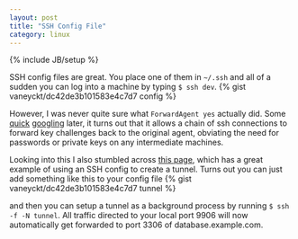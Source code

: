 ```yaml
---
layout: post
title: "SSH Config File"
category: linux
---
```

{% include JB/setup %}

SSH config files are great. You place one of them in `~/.ssh` and all of a sudden you can log into a machine by typing `$ ssh dev`.
{% gist vaneyckt/dc42de3b101583e4c7d7 config %}

However, I was never quite sure what `ForwardAgent yes` actually did. Some [quick](https://help.github.com/articles/using-ssh-agent-forwarding) [googling](http://www.unixwiz.net/techtips/ssh-agent-forwarding.html) later, it turns out that it allows a chain of ssh connections to forward key challenges back to the original agent, obviating the need for passwords or private keys on any intermediate machines.

Looking into this I also stumbled across [this page](http://nerderati.com/2011/03/simplify-your-life-with-an-ssh-config-file/), which has a great example of using an SSH config to create a tunnel. Turns out you can just add something like this to your config file
{% gist vaneyckt/dc42de3b101583e4c7d7 tunnel %}

and then you can setup a tunnel as a background process by running `$ ssh -f -N tunnel`. All traffic directed to your local port 9906 will now automatically get forwarded to port 3306 of database.example.com.
